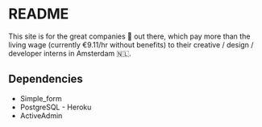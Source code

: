 # README

This site is for the great companies 🙌 out there, which pay more than the living wage (currently €9.11/hr without benefits) to their creative / design / developer interns in Amsterdam 🇳🇱.

## Dependencies

* Simple_form
* PostgreSQL - Heroku
* ActiveAdmin

